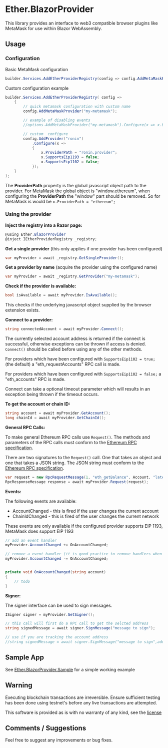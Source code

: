 ﻿# Ether.BlazorProvider

This library provides an interface to web3 compatible browser plugins like MetaMask for use within Blazor WebAssembly.

## Usage

### Configuration

Basic MetaMask configuration

```cs
builder.Services.AddEtherProviderRegistry(config => config.AddMetaMaskProvider());
```

Custom configuration example

```cs
builder.Services.AddEtherProviderRegistry( config =>
    {
        // quick metamask configuration with custom name
        config.AddMetaMaskProvider("my-metamask");

        // example of disabling events
        //options.AddMetaMaskProvider("my-metamask").Configure(x => x.EnableEvents = false);

        // custom  configure
        config.AddProvider("ronin")
            .Configure(x =>
            {
                x.ProviderPath = "ronin.provider";
                x.SupportsEip1193 = false;
                x.SupportsEip1102 = false;
            });
    }
);
```

The __ProviderPath__ property is the global javascript object path to the provider. For MetaMask the global object is "window.ethereum", when configuring the __ProviderPath__ the "window" part should be removed. So for MetaMask is would be ```x.ProviderPath = "ethereum";```

### Using the provider

__Inject the registry into a Razor page:__

```cs
@using Ether.BlazorProvider
@inject IEtherProviderRegistry _registry;
```

__Get a single provider__ (this only applies if one provider has been configured)

```cs
var myProvider = await _registry.GetSingleProvider();
```

__Get a provider by name__ (acquire the provider using the configured name)

```cs
var myProvider = await _registry.GetProvider("my-metamask");
```

__Check if the provider is available:__

```cs
bool isAvailable = await myProvider.IsAvailable();
```

This checks if the underlying javascript object supplied by the browser extension exists.

__Connect to a provider:__

```cs
string connectedAccount = await myProvider.Connect();
```

The currently selected account address is returned if the connect is successful, otherwise exceptions can be thrown if access is denied. ```Connect()``` should be called before using any of the other methods.

For providers which have been configured with ```SupportsEip1102 = true;``` (the default) a "eth_requestAccounts" RPC call is made.

For providers which have been configured with ```SupportsEip1102 = false;``` a "eth_accounts" RPC is made.

Connect can take a optional timeout parameter which will results in an exception being thrown if the timeout occurs.

__To get the account or chain ID:__

```cs
string account = await myProvider.GetAccount();
long chainId = await myProvider.GetChainId();
```

__General RPC Calls:__

To make general Ethereum RPC calls use ```Request()```. The methods and parameters of the RPC calls must conform to the [Ethereum RPC specification](https://eth.wiki/json-rpc/API#json-rpc-methods).

There are two signatures to the ```Request()``` call. One that takes an object and one that takes a JSON string. The JSON string must conform to the [Ethereum RPC specification](https://eth.wiki/json-rpc/API#json-rpc-methods).

```cs
var request = new RpcRequestMessage(1, "eth_getBalance", Account, "latest");
RpcResponseMessage response = await myProvider.Request(request);
```

__Events:__

The following events are available:

* AccountChanged - this is fired if the user changes the current account
* ChainIdChanged - this is fired of the user changes the current network

These events are only available if the configured provider supports EIP 1193, MetaMask does support EIP 1193

```cs
// add an event handler
myProvider.AccountChanged += OnAccountChanged;

// remove a event handler (it is good practice to remove handlers when they are no longer required)
myProvider.AccountChanged -= OnAccountChanged;


private void OnAccountChanged(string account)
{
    // todo
}
```

__Signer:__

The signer interface can be used to sign messages.

```cs
ISigner signer = myProvider.GetSigner();

// this call will first do a RPC call to get the selcted address
string signedMessage = await signer.SignMessage("message to sign");

// use if you are tracking the account address
//string signedMessage = await signer.SignMessage("message to sign",address);

```

## Sample App

See [Ether.BlazorProvider.Sample](https://github.com/labsw/Ethereum.Blazor/tree/master/Ether.BlazorProvider.Sample) for a simple working example

## Warning

Executing blockchain transactions are irreversible. Ensure sufficient testing has been done using testnet's before any live transactions are attempted.

This software is provided as is with no warranty of any kind, see the [license](../LICENSE)

## Comments / Suggestions

Feel free to suggest any improvements or bug fixes.

